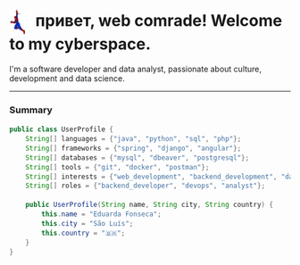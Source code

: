 # <img align="center" src="./assets/spiderman-spider-web.gif" height="45" /> привет, web comrade! Welcome to my cyberspace.

I'm a software developer and data analyst, passionate about culture, development and data science.

-------

### Summary

```java
public class UserProfile {
    String[] languages = {"java", "python", "sql", "php"};
    String[] frameworks = {"spring", "django", "angular"};
    String[] databases = {"mysql", "dbeaver", "postgresql"};
    String[] tools = {"git", "docker", "postman"};
    String[] interests = {"web_development", "backend_development", "databases"};
    String[] roles = {"backend_developer", "devops", "analyst"};

    public UserProfile(String name, String city, String country) {
        this.name = "Eduarda Fonseca";
        this.city = "São Luís";
        this.country = "🇧🇷";
    }
}
